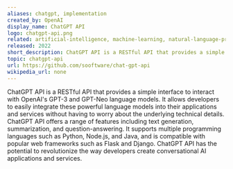 ```yaml
---
aliases: chatgpt, implementation
created_by: OpenAI
display_name: ChatGPT API
logo: chatgpt-api.png
related: artificial-intelligence, machine-learning, natural-language-processing
released: 2022
short_description: ChatGPT API is a RESTful API that provides a simple interface to interact with OpenAI's GPT-3 and GPT-Neo language models.
topic: chatgpt-api
url: https://github.com/sooftware/chat-gpt-api
wikipedia_url: none
---
```

ChatGPT API is a RESTful API that provides a simple interface to interact with OpenAI's GPT-3 and GPT-Neo language models. It allows developers to easily integrate these powerful language models into their applications and services without having to worry about the underlying technical details. ChatGPT API offers a range of features including text generation, summarization, and question-answering. It supports multiple programming languages such as Python, Node.js, and Java, and is compatible with popular web frameworks such as Flask and Django. ChatGPT API has the potential to revolutionize the way developers create conversational AI applications and services.